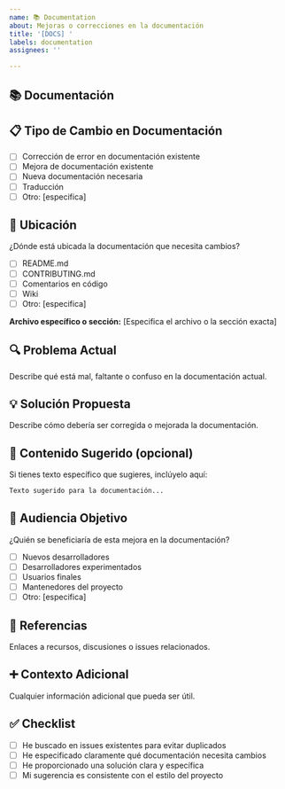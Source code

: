 ```yaml
---
name: 📚 Documentation
about: Mejoras o correcciones en la documentación
title: '[DOCS] '
labels: documentation
assignees: ''

---
```


## 📚 Documentación

## 📋 Tipo de Cambio en Documentación
- [ ] Corrección de error en documentación existente
- [ ] Mejora de documentación existente
- [ ] Nueva documentación necesaria
- [ ] Traducción
- [ ] Otro: [especifica]

## 📍 Ubicación
¿Dónde está ubicada la documentación que necesita cambios?
- [ ] README.md
- [ ] CONTRIBUTING.md
- [ ] Comentarios en código
- [ ] Wiki
- [ ] Otro: [especifica]

**Archivo específico o sección:**
[Especifica el archivo o la sección exacta]

## 🔍 Problema Actual
Describe qué está mal, faltante o confuso en la documentación actual.

## 💡 Solución Propuesta
Describe cómo debería ser corregida o mejorada la documentación.

## 📝 Contenido Sugerido (opcional)
Si tienes texto específico que sugieres, inclúyelo aquí:

```markdown
Texto sugerido para la documentación...
```

## 👥 Audiencia Objetivo
¿Quién se beneficiaría de esta mejora en la documentación?
- [ ] Nuevos desarrolladores
- [ ] Desarrolladores experimentados
- [ ] Usuarios finales
- [ ] Mantenedores del proyecto
- [ ] Otro: [especifica]

## 🔗 Referencias
Enlaces a recursos, discusiones o issues relacionados.

## ➕ Contexto Adicional
Cualquier información adicional que pueda ser útil.

## ✅ Checklist
- [ ] He buscado en issues existentes para evitar duplicados
- [ ] He especificado claramente qué documentación necesita cambios
- [ ] He proporcionado una solución clara y específica
- [ ] Mi sugerencia es consistente con el estilo del proyecto

